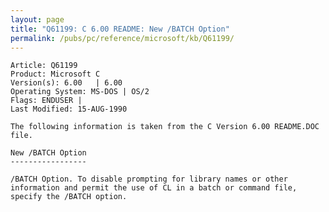 ```yaml
---
layout: page
title: "Q61199: C 6.00 README: New /BATCH Option"
permalink: /pubs/pc/reference/microsoft/kb/Q61199/
---
```


	Article: Q61199
	Product: Microsoft C
	Version(s): 6.00   | 6.00
	Operating System: MS-DOS | OS/2
	Flags: ENDUSER |
	Last Modified: 15-AUG-1990
	
	The following information is taken from the C Version 6.00 README.DOC
	file.
	
	New /BATCH Option
	-----------------
	
	/BATCH Option. To disable prompting for library names or other
	information and permit the use of CL in a batch or command file,
	specify the /BATCH option.
